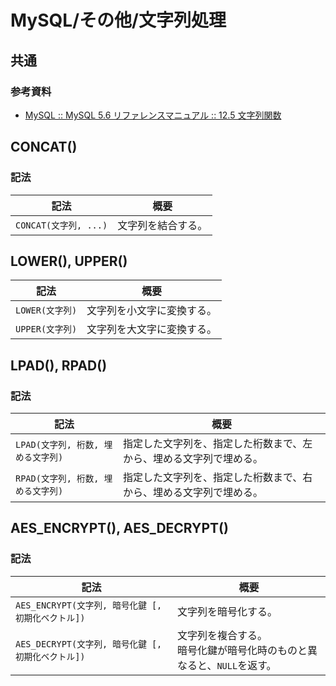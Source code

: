 # MySQL/その他/文字列処理

## 共通

### 参考資料

- [MySQL :: MySQL 5.6 リファレンスマニュアル :: 12.5 文字列関数](https://dev.mysql.com/doc/refman/5.6/ja/string-functions.html)

## CONCAT()

### 記法

| 記法                  | 概要               |
| --------------------- | ------------------ |
| `CONCAT(文字列, ...)` | 文字列を結合する。 |

## LOWER(), UPPER()

| 記法            | 概要                       |
| --------------- | -------------------------- |
| `LOWER(文字列)` | 文字列を小文字に変換する。 |
| `UPPER(文字列)` | 文字列を大文字に変換する。 |

## LPAD(), RPAD()

### 記法

| 記法                               | 概要                                                         |
| ---------------------------------- | ------------------------------------------------------------ |
| `LPAD(文字列, 桁数, 埋める文字列)` | 指定した文字列を、指定した桁数まで、左から、埋める文字列で埋める。 |
| `RPAD(文字列, 桁数, 埋める文字列)` | 指定した文字列を、指定した桁数まで、右から、埋める文字列で埋める。 |

## AES_ENCRYPT(), AES_DECRYPT()

### 記法

| 記法                                              | 概要                                                         |
| ------------------------------------------------- | ------------------------------------------------------------ |
| `AES_ENCRYPT(文字列, 暗号化鍵 [,初期化ベクトル])` | 文字列を暗号化する。                                         |
| `AES_DECRYPT(文字列, 暗号化鍵 [,初期化ベクトル])` | 文字列を複合する。<br />暗号化鍵が暗号化時のものと異なると、`NULL`を返す。 |
